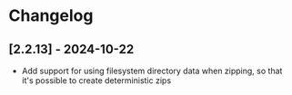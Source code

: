 # Changelog

<!-- Do not change the line immediately below this comment, the build system will replace it with the actual version and date. -->

## [2.2.13] - 2024-10-22

- Add support for using filesystem directory data when zipping, so that it's possible to create deterministic zips
